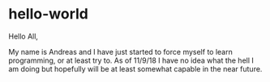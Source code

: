 # hello-world

Hello All,

My name is Andreas and I have just started to force myself to learn programming, or at least try to. As of 11/9/18 I have no idea what the hell I am doing but hopefully will be at least somewhat capable in the near future.
